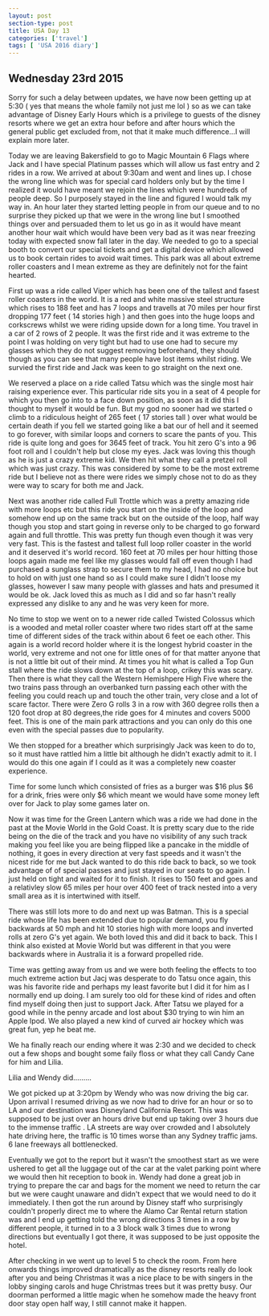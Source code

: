 ```yaml
---
layout: post
section-type: post
title: USA Day 13
categories: ['travel']
tags: [ 'USA 2016 diary']
---
```


## Wednesday 23rd 2015  
Sorry for such a delay between updates, we have now been getting up at 5:30 ( yes that means the whole family not just me lol ) so as we can take advantage of Disney Early Hours which is a privilege to guests of the disney resorts where we get an extra hour before and after hours which the general public get excluded from, not that it make much difference...I will explain more later.

Today we are leaving Bakersfield to go to Magic Mountain 6 Flags where Jack and I have special Platinum passes which will allow us fast entry and 2 rides in a row. We arrived at about 9:30am and went and lines up. I chose the wrong line which was for special card holders only but by the time I realized it would have meant we rejoin the lines which were hundreds of people deep. So I purposely stayed in the line and figured I would talk my way in. An hour later they started letting people in from our queue and to no surprise they picked up that we were in the wrong line but I smoothed things over and persuaded them to let us go in as it would have meant another hour wait which would have been very bad as it was near freezing today with expected snow fall later in the day.
We needed to go to a special booth to convert our special tickets and get a digital device which allowed us to book certain rides to avoid wait times. This park was all about extreme roller coasters and I mean extreme as they are definitely not for the faint hearted.

First up was a ride called Viper which has been one of the tallest and fasest roller coasters in the world. It is a red and white massive steel structure which rises to 188 feet and has 7 loops and travells at 70 miles per hour first dropping 177 feet ( 14 stories high ) and then goes into the huge loops and corkscrews whilst we were riding upside down for a long time. You travel in a car of 2 rows of 2 people. It was the first ride and it was extreme to the point I was holding on very tight but had to use one had to secure my glasses which they do not suggest removing beforehand, they should though as you can see that many people have lost items whilst riding. We survied the first ride and Jack was keen to go straight on the next one.

We reserved a place on a ride called Tatsu which was the single most hair raising experience ever.
This particular ride sits you in a seat of 4 people for which you then go into to a face down position, as soon as it did this I thought to myself it would be fun. But my god no sooner had we started o climb to a ridiculous height of 265 feet ( 17 stories tall ) over what would be certain death if you fell we started going like a bat our of hell and it seemed to go forever, with similar loops and corners to scare the pants of you. This ride is quite long and goes for 3645 feet of track. You hit zero G's into a 96 foot roll and I couldn't help but close my eyes. Jack was loving this though as he is just a crazy extreme kid. We then hit what they call a pretzel roll which was just crazy. This was considered by some to be the most extreme ride but I believe not as there were rides we simply chose not to do as they were way to scary for both me and Jack.

Next was another ride called Full Trottle which was a pretty amazing ride with more loops etc but this ride you start on the inside of the loop and somehow end up on the same track but on the outside of the loop, half way though you stop and start going in reverse only to be charged to go forward again and full throttle. This was pretty fun though even though it was very very fast.
This is the fastest and tallest full loop roller coaster in the world and it deserved it's world record. 160 feet at 70 miles per hour hitting those loops again made me feel like my glasses would fall off even though I had purchased a sunglass strap to secure them to my head, I had no choice but to hold on with just one hand so as I could make sure I didn't loose my glasses, however I saw many people with glasses and hats and presumed it would be ok. Jack loved this as much as I did and so far hasn't really expressed any dislike to any and he was very keen for more.

No time to stop we went on to a newer ride called Twisted Colossus which is a wooded and metal roller coaster where two rides start off at the same time of different sides of the track within about 6 feet oe each other. This again is a world record holder where it is the longest hybrid coaster in the world, very extreme and not one for little ones of for that matter anyone that is not a little bit out of their mind. At times you hit what is called a Top Gun stall where the ride slows down at the top of a loop, crikey this was scary. Then there is what they call the Western Hemishpere High Five where the two trains pass through an overbanked turn passing each other with the feeling you could reach up and touch the other train, very close and a lot of scare factor. There were Zero G rolls 3 in a row with 360 degree rolls then a 120 foot drop at 80 degrees,the ride goes for 4 minutes and covers 5000 feet. This is one of the main park attractions and you can only do this one even with the special passes due to popularity.

We then stopped for a breather which surprisingly Jack was keen to do to, so it must have rattled him a little bit although he didn't exactly admit to it. I would do this one again if I could as it was a completely new coaster experience.

Time for some lunch which consisted of fries as a burger was $16 plus $6 for a drink, fries were only $6 which meant we would have some money left over for Jack to play some games later on.

Now it was time for the Green Lantern which was a ride we had done in the past at the Movie World in the Gold Coast. It is pretty scary due to the ride being on the die of the track and you have no visibility of any such track making you feel like you are being flipped like a pancake in the middle of nothing, it goes in every direction at very fast speeds and it wasn't the nicest ride for me but Jack wanted to do this ride back to back, so we took advantage of of special passes and just stayed in our seats to go again. I just held on tight and waited for it to finish. It rises to 150 feet and goes and a relativley slow 65 miles per hour over 400 feet of track nested into a very small area as it is intertwined with itself.

There was still lots more to do and next up was Batman. This is a special ride whose life has been extended due to popular demand, you fly backwards at 50 mph and hit 10 stories high with more loops and inverted rolls at zero G's yet again. We both loved this and did it back to back. This I think also existed at Movie World but was different in that you were backwards where in Australia it is a forward propelled ride.

Time was getting away from us and we were both feeling the effects to too much extreme action but Jacj was desperate to do Tatsu once again, this was his favorite ride and perhaps my least favorite but I did it for him as I normally end up doing. I am surely too old for these kind of rides and often find myself doing then just to support Jack. After Tatsu we played for a good while in the penny arcade and lost about $30 trying to win him an Apple Ipod. We also played a new kind of curved air hockey which was great fun, yep he beat me.

We ha finally reach our ending where it was 2:30 and we decided to check out a few shops and bought some faily floss or what they call Candy Cane for him and Lilia.

Lilia and Wendy did.........

We got picked up at 3:20pm by Wendy who was now driving the big car. Upon arrival I resumed driving as we now had to drive for an hour or so to LA and our destination was Disneyland California Resort. This was supposed to be just over an hours drive but end up taking over 3 hours due to the immense traffic . LA streets are way over crowded and I absolutely hate driving here, the traffic is 10 times worse than any Sydney traffic jams. 6 lane freeways all bottlenecked.

Eventually we got to the report but it wasn't the smoothest start as we were ushered to get all the luggage out of the car at the valet parking point where we would then hit reception to book in. Wendy had done a great job in trying to prepare the car and bags for the moment we need to return the car but we were caught unaware and didn't expect that we would need to do it immediately. I then got the run around by Disney staff who surprisingly couldn't properly direct me to where the Alamo Car Rental return station was and I end up getting told the wrong directions 3 times in a row by different people, it turned in to a 3 block walk 3 times due to wrong directions but eventually I got there, it was supposed to be just opposite the hotel.


 After checking in we went up to level 5 to check the room. From here onwards things improved dramatically as the disney resorts really do look after you and being Christmas it was a nice place to be with singers in the lobby singing carols and huge Christmas trees but it was pretty busy. Our doorman performed a little magic when he somehow made the heavy front door stay open half way, I still cannot make it happen.  
